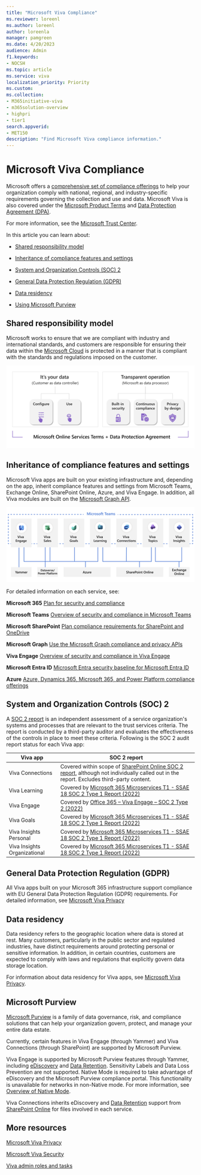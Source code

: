 ```yaml
---
title: "Microsoft Viva Compliance"
ms.reviewer: loreenl
ms.author: loreenl
author: loreenla
manager: pamgreen
ms.date: 4/20/2023
audience: Admin
f1.keywords:
- NOCSH
ms.topic: article
ms.service: viva
localization_priority: Priority
ms.custom:
ms.collection:  
- M365initiative-viva
- m365solution-overview
- highpri
- tier1
search.appverid:
- MET150
description: "Find Microsoft Viva compliance information."
---
```


# Microsoft Viva Compliance

Microsoft offers a [comprehensive set of compliance offerings](/compliance) to help your organization comply with national, regional, and industry-specific requirements governing the collection and use and data. 
Microsoft Viva is also covered under the [Microsoft Product Terms](https://www.microsoft.com/licensing/docs/view/Product-Terms) and [Data Protection Agreement (DPA)](https://www.microsoft.com/licensing/docs/view/Microsoft-Products-and-Services-Data-Protection-Addendum-DPA?year=2021#:~:text=Microsoft%20Products%20and%20Services%20Data%20Protection%20Addendum%20%28DPA%29,to%20the%20Product%20Terms%20site%20%28and%20formerly%20OST%29).

For more information, see the [Microsoft Trust Center](https://www.microsoft.com/trustcenter).

In this article you can learn about:

- [Shared responsibility model](#shared-responsibility-model)

- [Inheritance of compliance features and settings](#inheritance-of-compliance-features-and-settings)

- [System and Organization Controls (SOC) 2](#system-and-organization-controls-soc-2)

- [General Data Protection Regulation (GDPR)](#general-data-protection-regulation-gdpr)

- [Data residency](#data-residency)

- [Using Microsoft Purview](#microsoft-purview)


## Shared responsibility model
Microsoft works to ensure that we are compliant with industry and international standards, and customers are responsible for ensuring their data within the [Microsoft Cloud](https://www.microsoft.com/en-us/trust-center/compliance/compliance-overview#compliance) is protected in a manner that is compliant with the standards and regulations imposed on the customer.

![Image depicting shared responsibility model](./media/viva-compliance.png)

## Inheritance of compliance features and settings
Microsoft Viva apps are built on your existing infrastructure and, depending on the app, inherit compliance features and settings from Microsoft Teams, Exchange Online, SharePoint Online, Azure, and Viva Engage. In addition, all Viva modules are built on the [Microsoft Graph API](/graph/overview).

![Image depicting simple architecture model](./media/viva-architecture.png)

For detailed information on each service, see:

**Microsoft 365** [Plan for security and compliance](/microsoft-365/compliance/plan-for-security-and-compliance)

**Microsoft Teams** [Overview of security and compliance in Microsoft Teams](/microsoftteams/security-compliance-overview)

**Microsoft SharePoint** [Plan compliance requirements for SharePoint and OneDrive](/SharePoint/compliant-environment)

**Microsoft Graph** [Use the Microsoft Graph compliance and privacy APIs](/graph/api/resources/complianceapioverview)
 
**Viva Engage** [Overview of security and compliance in Viva Engage](/viva/engage/manage-security-and-compliance/security-and-compliance)

**Microsoft Entra ID** [Microsoft Entra security baseline for Microsoft Entra ID](/security/benchmark/azure/baselines/aad-security-baseline)

**Azure** [Azure, Dynamics 365, Microsoft 365, and Power Platform compliance offerings](/azure/compliance/offerings/)

## System and Organization Controls (SOC) 2

A [SOC 2 report](/compliance/regulatory/offering-soc-2) is an independent assessment of a service organization's systems and processes that are relevant to the trust services criteria. The report is conducted by a third-party auditor and evaluates the effectiveness of the controls in place to meet these criteria. Following is the SOC 2 audit report status for each Viva app:

| Viva app | SOC 2 report |
|----------|-----------|
| Viva Connections | Covered within scope of [SharePoint Online SOC 2 report](https://servicetrust.microsoft.com/DocumentPage/89e8b7c9-d08d-4bd3-9644-7a29d8266c58), although not individually called out in the report. Excludes third-party content.
| Viva Learning | Covered by [Microsoft 365 Microservices T1 - SSAE 18 SOC 2 Type 1 Report (2022)](https://servicetrust.microsoft.com/DocumentPage/24a81cd0-395b-4419-b76d-fc4c6e625a6d)
| Viva Engage | Covered by [Office 365 – Viva Engage – SOC 2 Type 2 (2022)](https://servicetrust.microsoft.com/DocumentPage/d38c3a33-5521-4b6d-9891-924ab1cdf6e6)
| Viva Goals | Covered by [Microsoft 365 Microservices T1 - SSAE 18 SOC 2 Type 1 Report (2022)](https://servicetrust.microsoft.com/DocumentPage/24a81cd0-395b-4419-b76d-fc4c6e625a6d)
| Viva Insights Personal | Covered by [Microsoft 365 Microservices T1 - SSAE 18 SOC 2 Type 1 Report (2022)](https://servicetrust.microsoft.com/DocumentPage/24a81cd0-395b-4419-b76d-fc4c6e625a6d)
| Viva Insights Organizational | Covered by [Microsoft 365 Microservices T1 - SSAE 18 SOC 2 Type 1 Report (2022)](https://servicetrust.microsoft.com/DocumentPage/24a81cd0-395b-4419-b76d-fc4c6e625a6d)

## General Data Protection Regulation (GDPR)
All Viva apps built on your Microsoft 365 infrastructure support compliance with EU General Data Protection Regulation (GDPR) requirements.
For detailed information, see [Microsoft Viva Privacy](/Viva/viva-privacy)

## Data residency
Data residency refers to the geographic location where data is stored at rest. Many customers, particularly in the public sector and regulated industries, have distinct requirements around protecting personal or sensitive information.  In addition, in certain countries, customers are expected to comply with laws and regulations that explicitly govern data storage location.

For information about data residency for Viva apps, see [Microsoft Viva Privacy](/Viva/viva-privacy).

## Microsoft Purview 
[Microsoft Purview](/purview/purview) is a family of data governance, risk, and compliance solutions that can help your organization govern, protect, and manage your entire data estate.

Currently, certain features in Viva Engage (through Yammer) and Viva Connections (through SharePoint) are supported by Microsoft Purview.

Viva Engage is supported by Microsoft Purview features through Yammer, including [eDiscovery](/viva/engage/manage-security-and-compliance/overview-of-ediscovery) and [Data Retention](/microsoft-365/compliance/retention-policies-viva-pr). Sensitivity Labels and Data Loss Prevention are not supported. Native Mode is required to take advantage of eDiscovery and the Microsoft Purview compliance portal. This functionality is unavailable for networks in non-Native mode. For more information, see [Overview of Native Mode](/Viva/engage/overview-native-mode.md).

Viva Connections inherits eDiscovery and [Data Retention](/microsoft-365/compliance/retention-policies-sharepoint) support from [SharePoint Online](/SharePoint/compliant-environment) for files involved in each service.

## More resources

[Microsoft Viva Privacy](/Viva/viva-privacy)

[Microsoft Viva Security](/Viva/microsoft-viva-security)

[Viva admin roles and tasks](/viva/microsoft-viva-admin-roles)
